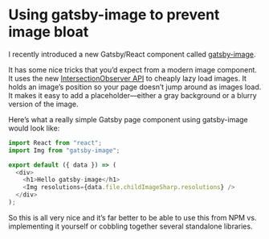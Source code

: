 Using gatsby-image to prevent image bloat
====

I recently introduced a new Gatsby/React component called [gatsby-image](https://www.gatsbyjs.org/packages/gatsby-image/).

It has some nice tricks that you’d expect from a modern image component. It uses the new [IntersectionObserver API](https://developer.mozilla.org/en-US/docs/Web/API/Intersection_Observer_API) to cheaply lazy load images. It holds an image’s position so your page doesn’t jump around as images load. It makes it easy to add a placeholder—either a gray background or a blurry version of the image.

Here’s what a really simple Gatsby page component using gatsby-image would look like:
```js
import React from "react";
import Img from "gatsby-image";

export default ({ data }) => (
  <div>
    <h1>Hello gatsby-image</h1>
    <Img resolutions={data.file.childImageSharp.resolutions} />
  </div>
);
```
So this is all very nice and it’s far better to be able to use this from NPM vs. implementing it yourself or cobbling together several standalone libraries.
